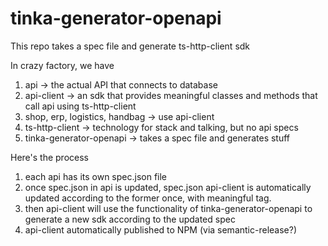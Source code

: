 # tinka-generator-openapi
This repo takes a spec file and generate ts-http-client sdk

In crazy factory, we have  
1) api -> the actual API that connects to database
2) api-client -> an sdk that provides meaningful classes and methods that call api using ts-http-client
3) shop, erp, logistics, handbag -> use api-client
4) ts-http-client -> technology for stack and talking, but no api specs
5) tinka-generator-openapi -> takes a spec file and generates stuff

Here's the process  
1) each api has its own spec.json file
2) once spec.json in api is updated, spec.json api-client is automatically updated according to the former once, with meaningful tag.
3) then api-client will use the functionality of tinka-generator-openapi to generate a new sdk according to the updated spec
4) api-client automatically published to NPM (via semantic-release?)
